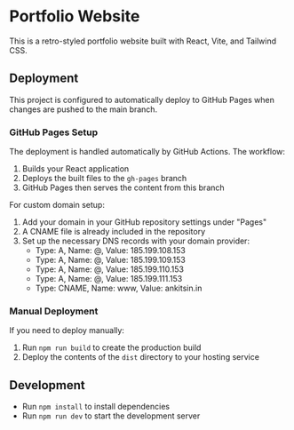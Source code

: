 
# Portfolio Website

This is a retro-styled portfolio website built with React, Vite, and Tailwind CSS.

## Deployment

This project is configured to automatically deploy to GitHub Pages when changes are pushed to the main branch.

### GitHub Pages Setup

The deployment is handled automatically by GitHub Actions. The workflow:
1. Builds your React application
2. Deploys the built files to the `gh-pages` branch
3. GitHub Pages then serves the content from this branch

For custom domain setup:
1. Add your domain in your GitHub repository settings under "Pages"
2. A CNAME file is already included in the repository
3. Set up the necessary DNS records with your domain provider:
   - Type: A, Name: @, Value: 185.199.108.153
   - Type: A, Name: @, Value: 185.199.109.153
   - Type: A, Name: @, Value: 185.199.110.153
   - Type: A, Name: @, Value: 185.199.111.153
   - Type: CNAME, Name: www, Value: ankitsin.in

### Manual Deployment

If you need to deploy manually:
1. Run `npm run build` to create the production build
2. Deploy the contents of the `dist` directory to your hosting service

## Development

- Run `npm install` to install dependencies
- Run `npm run dev` to start the development server
